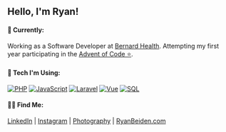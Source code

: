 ## Hello, I'm Ryan!

#### 🔭 Currently:
Working as a Software Developer at [Bernard Health](https://www.bernardhealth.com/). Attempting my first year participating in the [Advent of Code ⭐️](https://adventofcode.com/2021).

#### 🚀 Tech I'm Using:
[![PHP](https://img.shields.io/badge/-PHP-8892bf?style=flat-square)](https://www.php.net/) [![JavaScript](https://img.shields.io/badge/-JavaScript-f0db4f?style=flat-square)](https://developer.mozilla.org/en-US/docs/Web/JavaScript) [![Laravel](https://img.shields.io/badge/-Laravel-ff2d20?style=flat-square)](https://laravel.com/) [![Vue](https://img.shields.io/badge/-Vue-41ba83?style=flat-square)](https://vuejs.org/) [![SQL](https://img.shields.io/badge/-SQL-eda719?style=flat-square)](https://en.wikipedia.org/wiki/SQL)

#### 🤙🏼 Find Me:
[LinkedIn](https://www.linkedin.com/in/ryanbeiden/) | [Instagram](https://www.instagram.com/ryanbeiden/) | [Photography](https://ryan-beiden.squarespace.com/) | [RyanBeiden.com](https://ryanbeiden.com)
